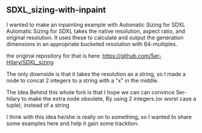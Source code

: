 ## SDXL_sizing-with-inpaint 

I wanted to make an inpainting example with Automatic Sizing for SDXL 
Automatic Sizing for SDXL takes the native resolution, aspect ratio, and original resolution. It uses these to calculate and output the generation dimensions in an appropriate bucketed resolution with 64-multiples. 

the original repository for that is here: https://github.com/Ser-Hilary/SDXL_sizing

The only downside is that it takes the resolution as a string, so I made a node to concat 2 integers to a string with a "x" in the middle.

The Idea Behind this whole fork is that I hope we can can convince Ser-hilary to make the extra node obsolete,
By using 2 integers.(or worst case a tuple), instead of a string


I think with this idea he/she is really on to something, so I wanted to share some examples here and help it gain some tracktion.
